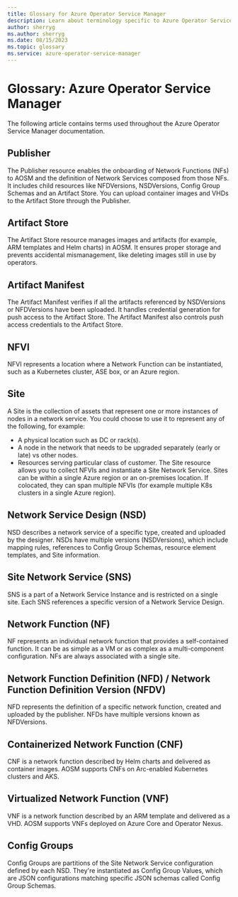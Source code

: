 ```yaml
---
title: Glossary for Azure Operator Service Manager
description: Learn about terminology specific to Azure Operator Service Manager.
author: sherryg
ms.author: sherryg
ms.date: 08/15/2023
ms.topic: glossary
ms.service: azure-operator-service-manager
---
```


# Glossary: Azure Operator Service Manager
The following article contains terms used throughout the Azure Operator Service Manager documentation.

## Publisher
The Publisher resource enables the onboarding of Network Functions (NFs) to AOSM and the definition of Network Services composed from those NFs. It includes child resources like NFDVersions, NSDVersions, Config Group Schemas and an Artifact Store. You can upload container images and VHDs to the Artifact Store through the Publisher.

## Artifact Store
The Artifact Store resource manages images and artifacts (for example, ARM templates and Helm charts) in AOSM. It ensures proper storage and prevents accidental mismanagement, like deleting images still in use by operators. 

## Artifact Manifest
The Artifact Manifest verifies if all the artifacts referenced by NSDVersions or NFDVersions have been uploaded. It handles credential generation for push access to the Artifact Store. The Artifact Manifest also controls push access credentials to the Artifact Store.

## NFVI
NFVI represents a location where a Network Function can be instantiated, such as a Kubernetes cluster, ASE box, or an Azure region.

## Site
A Site is the collection of assets that represent one or more instances of nodes in a network service. 
You could choose to use it to represent any of the following, for example:
- A physical location such as DC or rack(s).
- A node in the network that needs to be upgraded separately (early or late) vs other nodes.
- Resources serving particular class of customer.
The Site resource allows you to collect NFVIs and instantiate a Site Network Service. Sites can be within a single Azure region or an on-premises location. If colocated, they can span multiple NFVIs (for example multiple K8s clusters in a single Azure region).

## Network Service Design (NSD)
NSD describes a network service of a specific type, created and uploaded by the designer. NSDs have multiple versions (NSDVersions), which include mapping rules, references to Config Group Schemas, resource element templates, and Site information.

## Site Network Service (SNS)
SNS is a part of a Network Service Instance and is restricted on a single site. Each SNS references a specific version of a Network Service Design.

## Network Function (NF)
NF represents an individual network function that provides a self-contained function. It can be as simple as a VM or as complex as a multi-component configuration. NFs are always associated with a single site.

## Network Function Definition (NFD) / Network Function Definition Version (NFDV)
NFD represents the definition of a specific network function, created and uploaded by the publisher. NFDs have multiple versions known as NFDVersions.

## Containerized Network Function (CNF)
CNF is a network function described by Helm charts and delivered as container images. AOSM supports CNFs on Arc-enabled Kubernetes clusters and AKS.

## Virtualized Network Function (VNF)
VNF is a network function described by an ARM template and delivered as a VHD. AOSM supports VNFs deployed on Azure Core and Operator Nexus.

## Config Groups
Config Groups are partitions of the Site Network Service configuration defined by each NSD. They're instantiated as Config Group Values, which are JSON configurations matching specific JSON schemas called Config Group Schemas.
